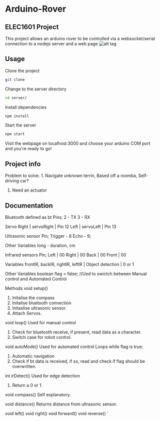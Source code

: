 # Arduino-Rover

## ELEC1601 Project

This project allows an arduino rover to be controlled via a websocket/serial connection to a nodejs server and a web page
![alt tag](https://dl.dropboxusercontent.com/u/14297267/project.png)

## Usage

Clone the project
```bash
git clone 
```

Change to the server directory
```bash
cd server/
```
Install dependencies 
```bash
npm install
```
Start the server
```bash
npm start
```
Visit the webpage on localhost:3000 and choose your arduino COM port and you're ready to go!


## Project info
  Problem to solve.
    1. Navigate unknown terrin, Based off a roomba, Self-driving car?

    
  1. Need an actuator
  

## Documentation
Bluetooth defined as bt
Pins;
  2 - TX
  3 - RX
  
Servo
  Right | servoRight | Pin 12
  Left | servoLeft | Pin 13
  
Ultrasonic sensor
  Pin;
  Trigger - 8
  Echo - 9;
  
  Other Variables
  long - duration, cm
  
Infrared sensors
  Pin;
  Left | 00
  Right | 00
  Back | 00
  Front | 00
  
  Variables
  frontIR, backIR, rightIR, leftIR | Object detection | 0 or 1
 
Other Variables
 boolean flag = false; //Ued to swictch between Manual control and Automated Control

Methods
void setup()
  1. Initalise the compass
  2. Initalise bluetooth connection
  3. Initaslise ultrasonic sensor.
  4. Attach Servos.
  
void loop()
  Used for manual control
  1. Check for bluetooth receive, if present, read data as a character.
  2. Switch case for robot control.
  
void autoMode()
  Used for automated control
  Loops while flag is true;
  1. Automatic navigation
  2. Check if bt data is received, if so, read and check if flag should be overwritten.
 
int irDetect()
  Used for edge detection
  1. Return a 0 or 1.
  
void compass()
  Self explanatory.
  
void distance()
  Returns distance from ultrasonic sensor.

void left()
void right()
void forward()
void reverse()
`
